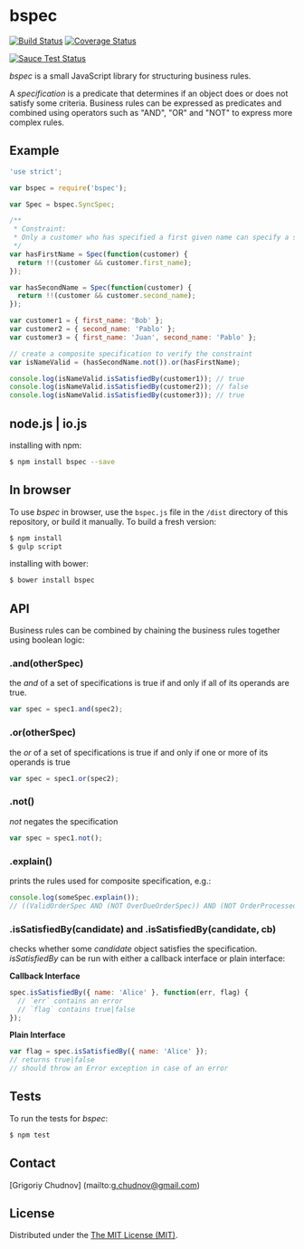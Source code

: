 # bspec 

[![Build Status](https://travis-ci.org/gchudnov/bspec.svg)](https://travis-ci.org/gchudnov/bspec) [![Coverage Status](https://coveralls.io/repos/gchudnov/bspec/badge.svg)](https://coveralls.io/r/gchudnov/bspec)

[![Sauce Test Status](https://saucelabs.com/browser-matrix/bspec.svg)](https://saucelabs.com/u/bspec)

_bspec_ is a small JavaScript library for structuring business rules.

A *specification* is a predicate that determines if an object does or does not satisfy some criteria.
Business rules can be expressed as predicates and combined using operators such as "AND", "OR" and "NOT" to
express more complex rules.


## Example

```javascript
'use strict';

var bspec = require('bspec');

var Spec = bspec.SyncSpec;

/**
 * Constraint:
 * Only a customer who has specified a first given name can specify a second given name
 */
var hasFirstName = Spec(function(customer) {
  return !!(customer && customer.first_name);
});

var hasSecondName = Spec(function(customer) {
  return !!(customer && customer.second_name);
});

var customer1 = { first_name: 'Bob' };
var customer2 = { second_name: 'Pablo' };
var customer3 = { first_name: 'Juan', second_name: 'Pablo' };

// create a composite specification to verify the constraint
var isNameValid = (hasSecondName.not()).or(hasFirstName);

console.log(isNameValid.isSatisfiedBy(customer1)); // true
console.log(isNameValid.isSatisfiedBy(customer2)); // false
console.log(isNameValid.isSatisfiedBy(customer3)); // true

```

## node.js | io.js

installing with npm:
```bash
$ npm install bspec --save
```

## In browser

To use _bspec_ in browser, use the `bspec.js` file in the `/dist` directory of this repository, or build it manually. To build a fresh version:

```bash
$ npm install
$ gulp script
```

installing with bower:
```bash
$ bower install bspec
```

## API
Business rules can be combined by chaining the business rules together using boolean logic:

### .and(otherSpec)
the _and_ of a set of specifications is true if and only if all of its operands are true. 
```javascript
var spec = spec1.and(spec2);
```

### .or(otherSpec)
the _or_ of a set of specifications is true if and only if one or more of its operands is true
```javascript
var spec = spec1.or(spec2);
```

### .not()
_not_ negates the specification
```javascript
var spec = spec1.not();
```

### .explain()
prints the rules used for composite specification, e.g.:
```javascript
console.log(someSpec.explain());
// ((ValidOrderSpec AND (NOT OverDueOrderSpec)) AND (NOT OrderProcessed))
```

### .isSatisfiedBy(candidate) and .isSatisfiedBy(candidate, cb)
checks whether some _candidate_ object satisfies the specification.
_isSatisfiedBy_ can be run with either a callback interface or plain interface:

**Callback Interface**

```javascript
spec.isSatisfiedBy({ name: 'Alice' }, function(err, flag) {
  // `err` contains an error
  // `flag` contains true|false
});
```


**Plain Interface**

```javascript
var flag = spec.isSatisfiedBy({ name: 'Alice' });
// returns true|false
// should throw an Error exception in case of an error
```

## Tests

To run the tests for _bspec_:
```bash
$ npm test
```

## Contact

[Grigoriy Chudnov] (mailto:g.chudnov@gmail.com)


## License

Distributed under the [The MIT License (MIT)](https://github.com/gchudnov/bspec/blob/master/LICENSE).

